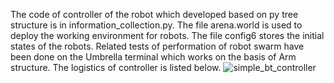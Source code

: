 The code of controller of the robot which developed based on py tree structure is in information_collection.py. The file arena.world is used to deploy the working environment for
robots. The file config6 stores the initial states of the robots. Related tests of performation of robot swarm have been done on the Umbrella terminal which works on the basis of
Arm structure.
The logistics of controller is listed below.
![simple_bt_controller](https://user-images.githubusercontent.com/48501077/183626346-b5cf38df-f94f-49f2-850d-9d7be6453c11.png)

